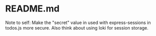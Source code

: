 # README.md

Note to self: Make the "secret" value in used with express-sessions in todos.js more secure. Also think about using loki for session storage.
